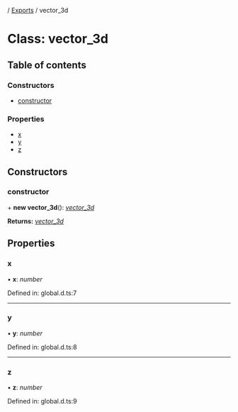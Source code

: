 [](../README.md) / [Exports](../modules.md) / vector_3d

# Class: vector\_3d

## Table of contents

### Constructors

- [constructor](vector_3d.md#constructor)

### Properties

- [x](vector_3d.md#x)
- [y](vector_3d.md#y)
- [z](vector_3d.md#z)

## Constructors

### constructor

\+ **new vector_3d**(): [*vector\_3d*](vector_3d.md)

**Returns:** [*vector\_3d*](vector_3d.md)

## Properties

### x

• **x**: *number*

Defined in: global.d.ts:7

___

### y

• **y**: *number*

Defined in: global.d.ts:8

___

### z

• **z**: *number*

Defined in: global.d.ts:9
